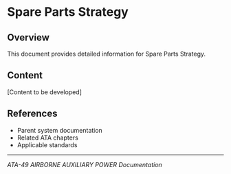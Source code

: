 # Spare Parts Strategy

## Overview

This document provides detailed information for Spare Parts Strategy.

## Content

[Content to be developed]

## References

- Parent system documentation
- Related ATA chapters
- Applicable standards

---

*ATA-49 AIRBORNE AUXILIARY POWER Documentation*
